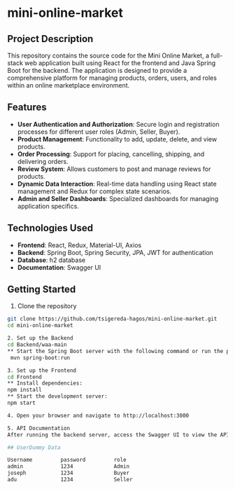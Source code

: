 # mini-online-market

## Project Description
This repository contains the source code for the Mini Online Market, a full-stack web application built using React for the frontend and Java Spring Boot for the backend. The application is designed to provide a comprehensive platform for managing products, orders, users, and roles within an online marketplace environment.

## Features

- **User Authentication and Authorization**: Secure login and registration processes for different user roles (Admin, Seller, Buyer).
- **Product Management**: Functionality to add, update, delete, and view products.
- **Order Processing**: Support for placing, cancelling, shipping, and delivering orders.
- **Review System**: Allows customers to post and manage reviews for products.
- **Dynamic Data Interaction**: Real-time data handling using React state management and Redux for complex state scenarios.
- **Admin and Seller Dashboards**: Specialized dashboards for managing application specifics.

## Technologies Used
- **Frontend**: React, Redux, Material-UI, Axios
- **Backend**: Spring Boot, Spring Security, JPA, JWT for authentication
- **Database**: h2 database
- **Documentation**: Swagger UI

## Getting Started
1. Clone the repository
```bash
git clone https://github.com/tsigereda-hagos/mini-online-market.git
cd mini-online-market

2. Set up the Backend
cd Backend/waa-main
** Start the Spring Boot server with the following command or run the project in your favorite IDE
 mvn spring-boot:run

3. Set up the Frontend
cd Frontend
** Install dependencies:
npm install
** Start the development server:
npm start

4. Open your browser and navigate to http://localhost:3000

5. API Documentation
After running the backend server, access the Swagger UI to view the API documentation at http://localhost:8080/swagger-ui.html

## UserDummy Data

Username         password         role
admin            1234             Admin
joseph           1234             Buyer
adu              1234             Seller








